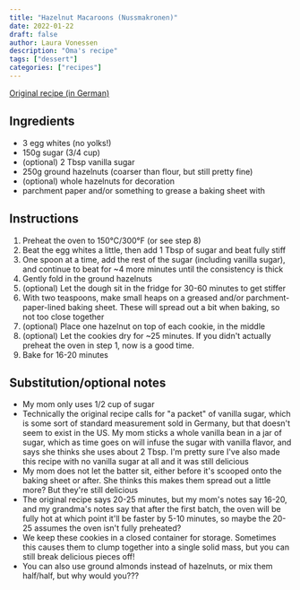 ```yaml
---
title: "Hazelnut Macaroons (Nussmakronen)"
date: 2022-01-22
draft: false
author: Laura Vonessen
description: "Oma's recipe"
tags: ["dessert"]
categories: ["recipes"]
---
```


[Original recipe (in German)](../images/nussmakronen-recipe.webp)

## Ingredients

- 3 egg whites (no yolks!)
- 150g sugar (3/4 cup)
- (optional) 2 Tbsp vanilla sugar
- 250g ground hazelnuts (coarser than flour, but still pretty fine)
- (optional) whole hazelnuts for decoration
- parchment paper and/or something to grease a baking sheet with

## Instructions

1. Preheat the oven to 150°C/300°F (or see step 8)
2. Beat the egg whites a little, then add 1 Tbsp of sugar and beat fully stiff
3. One spoon at a time, add the rest of the sugar (including vanilla sugar), and continue to beat for ~4 more minutes until the consistency is thick
4. Gently fold in the ground hazelnuts
5. (optional) Let the dough sit in the fridge for 30-60 minutes to get stiffer
6. With two teaspoons, make small heaps on a greased and/or parchment-paper-lined baking sheet. These will spread out a bit when baking, so not too close together
7. (optional) Place one hazelnut on top of each cookie, in the middle
8. (optional) Let the cookies dry for ~25 minutes. If you didn't actually preheat the oven in step 1, now is a good time.
9. Bake for 16-20 minutes

## Substitution/optional notes

- My mom only uses 1/2 cup of sugar
- Technically the original recipe calls for "a packet" of vanilla sugar, which is some sort of standard measurement sold in Germany, but that doesn't seem to exist in the US. My mom sticks a whole vanilla bean in a jar of sugar, which as time goes on will infuse the sugar with vanilla flavor, and says she thinks she uses about 2 Tbsp. I'm pretty sure I've also made this recipe with no vanilla sugar at all and it was still delicious
- My mom does not let the batter sit, either before it's scooped onto the baking sheet or after. She thinks this makes them spread out a little more? But they're still delicious
- The original recipe says 20-25 minutes, but my mom's notes say 16-20, and my grandma's notes say that after the first batch, the oven will be fully hot at which point it'll be faster by 5-10 minutes, so maybe the 20-25 assumes the oven isn't fully preheated?
- We keep these cookies in a closed container for storage. Sometimes this causes them to clump together into a single solid mass, but you can still break delicious pieces off!
- You can also use ground almonds instead of hazelnuts, or mix them half/half, but why would you???
